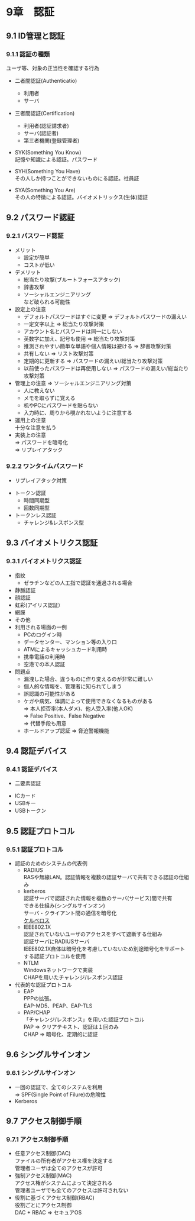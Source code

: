 # 9章　認証

## 9.1 ID管理と認証

### 9.1.1 認証の種類

ユーザ等、対象の正当性を確認する行為

* 二者間認証(Authenticatio)
	- 利用者
	- サーバ
* 三者間認証(Certification)
	- 利用者(認証請求者)
	- サーバ(認証者)
	- 第三者機関(登録管理者)

* SYK(Something You Know)<br />
記憶や知識による認証。パスワード

* SYH(Something You Have)<br />
その人しか持つことができないものにる認証。社員証

* SYA(Something You Are)<br />
その人の特徴による認証。バイオメトリックス(生体)認証

## 9.2 パスワード認証

### 9.2.1 パスワード認証

* メリット
	* 設定が簡単
	* コストが低い
* デメリット
	* 総当たり攻撃(ブルートフォースアタック)
	* 辞書攻撃
	* ソーシャルエンジニアリング<br />など破られる可能性
* 設定上の注意
	* デフォルトパスワードはすぐに変更 => デフォルトパスワードの漏えい
	* 一定文字以上 => 総当たり攻撃対策
	* アカウント名とパスワードは同一にしない
	* 英数字に加え、記号も使用 => 総当たり攻撃対策
	* 推測されやすい簡単な単語や個人情報は避ける => 辞書攻撃対策
	* 共有しない => リスト攻撃対策
	* 定期的に更新する => パスワードの漏えい/総当たり攻撃対策
	* 以前使ったパスワードは再使用しない => パスワードの漏えい/総当たり攻撃対策
* 管理上の注意 => ソーシャルエンジニアリング対策
	* 人に教えない
	* メモを取らずに覚える
	* 机やPCにパスワードを貼らない
	* 入力時に、周りから覗かれないように注意する
* 運用上の注意  
十分な注意を払う
* 実装上の注意  
=> パスワードを暗号化  
=> リプレイアタック

### 9.2.2 ワンタイムパスワード
- リプレイアタック対策
* トークン認証
	* 時間同期型
	* 回数同期型
* トークンレス認証
	* チャレンジ&レスポンス型

## 9.3 バイオメトリクス認証

### 9.3.1 バイオメトリクス認証

* 指紋
	- ゼラチンなどの人工指で認証を通過される場合
* 静脈認証
* 顔認証
* 虹彩(アイリス認証）
* 網膜
* その他
* 利用される場面の一例
	* PCのログイン時
	* データセンター、マンション等の入り口
	* ATMによるキャッシュカード利用時
	* 携帯電話の利用時
	* 空港での本人認証
* 問題点
	* 漏洩した場合、違うものに作り変えるのが非常に難しい
	* 個人的な情報を、管理者に知られてしまう
	* 誤認識の可能性がある
	* ケガや病気、体調によって使用できなくなるものがある  
	=> 本人拒否率(本人ダメ)、他人受入率(他人OK)  
	=> False Positive、False Negative  
	=> 代替手段も用意
	* ホールドアップ認証 => 脅迫警報機能

## 9.4 認証デバイス

### 9.4.1 認証デバイス

- 二要素認証

* ICカード
* USBキー
* USBトークン

## 9.5 認証プロトコル

### 9.5.1 認証プロトコル

* 認証のためのシステムの代表例
	* RADIUS  
RASや無線LAN。認証情報を複数の認証サーバで共有できる認証の仕組み
	* kerberos  
認証サーバで認証された情報を複数のサーバ(サービス)間で共有  
できる仕組み(シングルサインオン)  
サーバ・クライアント間の通信を暗号化  
[ケルベロス](http://ja.wikipedia.org/wiki/%E3%82%B1%E3%83%AB%E3%83%99%E3%83%AD%E3%82%B9)
	* IEEE802.1X  
認証されていないユーザのアクセスをすべて遮断する仕組み  
認証サーバにRADIUSサーバ  
IEEE802.1X自体は暗号化を考慮していないため別途暗号化をサポート  
する認証プロトコルを使用
	* NTLM  
Windowsネットワークで実装  
CHAPを用いたチャレンジ/レスポンス認証
* 代表的な認証プロトコル
	* EAP  
PPPの拡張。  
EAP-MD5、PEAP、EAP-TLS
	* PAP/CHAP  
「チャレンジ/レスポンス」を用いた認証プロトコル  
PAP => クリアテキスト、認証は１回のみ  
CHAP => 暗号化、定期的に認証

## 9.6 シングルサインオン

### 9.6.1 シングルサインオン

* 一回の認証で、全てのシステムを利用  
=> SPF(Single Point of Filure)の危険性
* Kerberos

## 9.7 アクセス制御手順

### 9.7.1 アクセス制御手順

* 任意アクセス制御(DAC)  
ファイルの所有者がアクセス権を決定する  
管理者ユーザは全てのアクセスが許可
* 強制アクセス制御(MAC)  
アクセス権がシステムによって決定される  
管理者ユーザでも全てのアクセスは許可されない
* 役割に基づくアクセス制御(RBAC)  
役割ごとにアクセス制御  
DAC + RBAC => セキュアOS
